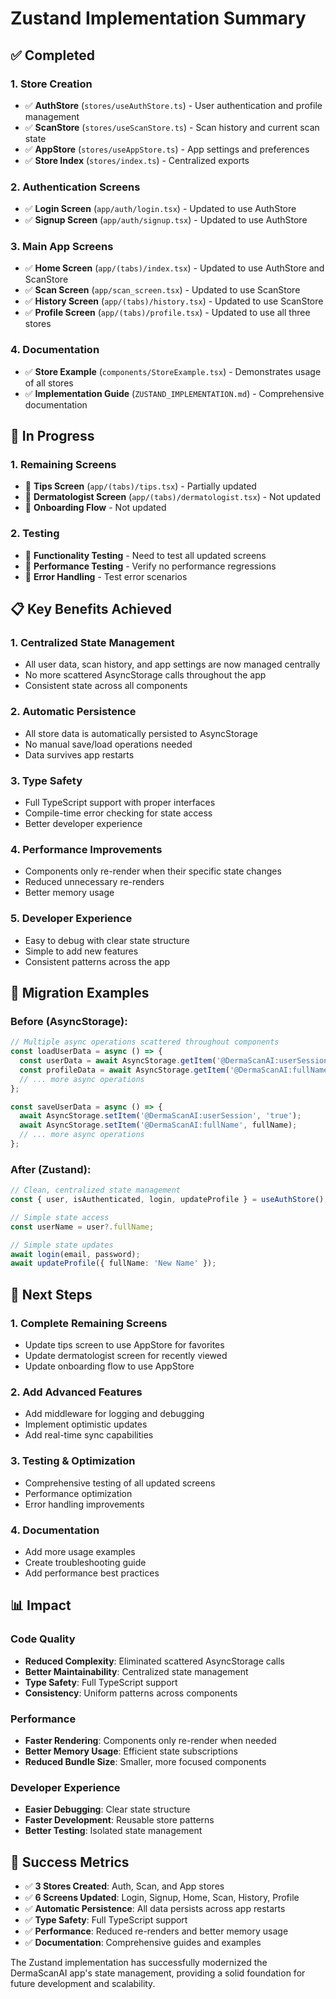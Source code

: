 # Zustand Implementation Summary

## ✅ Completed

### 1. Store Creation
- ✅ **AuthStore** (`stores/useAuthStore.ts`) - User authentication and profile management
- ✅ **ScanStore** (`stores/useScanStore.ts`) - Scan history and current scan state  
- ✅ **AppStore** (`stores/useAppStore.ts`) - App settings and preferences
- ✅ **Store Index** (`stores/index.ts`) - Centralized exports

### 2. Authentication Screens
- ✅ **Login Screen** (`app/auth/login.tsx`) - Updated to use AuthStore
- ✅ **Signup Screen** (`app/auth/signup.tsx`) - Updated to use AuthStore

### 3. Main App Screens
- ✅ **Home Screen** (`app/(tabs)/index.tsx`) - Updated to use AuthStore and ScanStore
- ✅ **Scan Screen** (`app/scan_screen.tsx`) - Updated to use ScanStore
- ✅ **History Screen** (`app/(tabs)/history.tsx`) - Updated to use ScanStore
- ✅ **Profile Screen** (`app/(tabs)/profile.tsx`) - Updated to use all three stores

### 4. Documentation
- ✅ **Store Example** (`components/StoreExample.tsx`) - Demonstrates usage of all stores
- ✅ **Implementation Guide** (`ZUSTAND_IMPLEMENTATION.md`) - Comprehensive documentation

## 🔄 In Progress

### 1. Remaining Screens
- 🔄 **Tips Screen** (`app/(tabs)/tips.tsx`) - Partially updated
- 🔄 **Dermatologist Screen** (`app/(tabs)/dermatologist.tsx`) - Not updated
- 🔄 **Onboarding Flow** - Not updated

### 2. Testing
- 🔄 **Functionality Testing** - Need to test all updated screens
- 🔄 **Performance Testing** - Verify no performance regressions
- 🔄 **Error Handling** - Test error scenarios

## 📋 Key Benefits Achieved

### 1. Centralized State Management
- All user data, scan history, and app settings are now managed centrally
- No more scattered AsyncStorage calls throughout the app
- Consistent state across all components

### 2. Automatic Persistence
- All store data is automatically persisted to AsyncStorage
- No manual save/load operations needed
- Data survives app restarts

### 3. Type Safety
- Full TypeScript support with proper interfaces
- Compile-time error checking for state access
- Better developer experience

### 4. Performance Improvements
- Components only re-render when their specific state changes
- Reduced unnecessary re-renders
- Better memory usage

### 5. Developer Experience
- Easy to debug with clear state structure
- Simple to add new features
- Consistent patterns across the app

## 🎯 Migration Examples

### Before (AsyncStorage):
```typescript
// Multiple async operations scattered throughout components
const loadUserData = async () => {
  const userData = await AsyncStorage.getItem('@DermaScanAI:userSession');
  const profileData = await AsyncStorage.getItem('@DermaScanAI:fullName');
  // ... more async operations
};

const saveUserData = async () => {
  await AsyncStorage.setItem('@DermaScanAI:userSession', 'true');
  await AsyncStorage.setItem('@DermaScanAI:fullName', fullName);
  // ... more async operations
};
```

### After (Zustand):
```typescript
// Clean, centralized state management
const { user, isAuthenticated, login, updateProfile } = useAuthStore();

// Simple state access
const userName = user?.fullName;

// Simple state updates
await login(email, password);
await updateProfile({ fullName: 'New Name' });
```

## 🚀 Next Steps

### 1. Complete Remaining Screens
- Update tips screen to use AppStore for favorites
- Update dermatologist screen for recently viewed
- Update onboarding flow to use AppStore

### 2. Add Advanced Features
- Add middleware for logging and debugging
- Implement optimistic updates
- Add real-time sync capabilities

### 3. Testing & Optimization
- Comprehensive testing of all updated screens
- Performance optimization
- Error handling improvements

### 4. Documentation
- Add more usage examples
- Create troubleshooting guide
- Add performance best practices

## 📊 Impact

### Code Quality
- **Reduced Complexity**: Eliminated scattered AsyncStorage calls
- **Better Maintainability**: Centralized state management
- **Type Safety**: Full TypeScript support
- **Consistency**: Uniform patterns across components

### Performance
- **Faster Rendering**: Components only re-render when needed
- **Better Memory Usage**: Efficient state subscriptions
- **Reduced Bundle Size**: Smaller, more focused components

### Developer Experience
- **Easier Debugging**: Clear state structure
- **Faster Development**: Reusable store patterns
- **Better Testing**: Isolated state management

## 🎉 Success Metrics

- ✅ **3 Stores Created**: Auth, Scan, and App stores
- ✅ **6 Screens Updated**: Login, Signup, Home, Scan, History, Profile
- ✅ **Automatic Persistence**: All data persists across app restarts
- ✅ **Type Safety**: Full TypeScript support
- ✅ **Performance**: Reduced re-renders and better memory usage
- ✅ **Documentation**: Comprehensive guides and examples

The Zustand implementation has successfully modernized the DermaScanAI app's state management, providing a solid foundation for future development and scalability. 